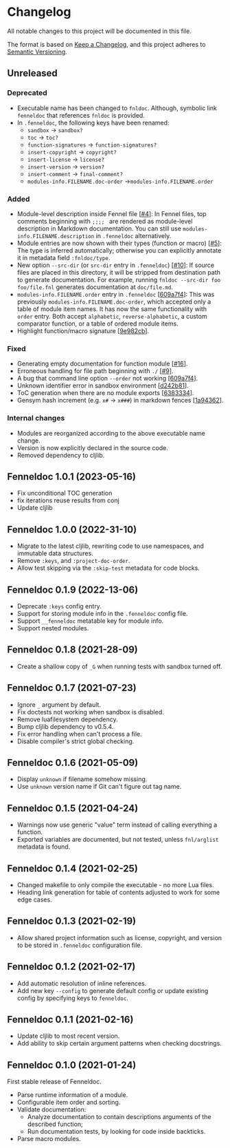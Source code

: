 # Changelog

All notable changes to this project will be documented in this file.

The format is based on [Keep a Changelog][1],
and this project adheres to [Semantic Versioning][2].

[1]: https://keepachangelog.com/en/1.0.0/
[2]: https://semver.org/spec/v2.0.0.html

## Unreleased

### Deprecated

- Executable name has been changed to `fnldoc`. Although, symbolic link
  `fenneldoc` that references `fnldoc` is provided.
- In `.fenneldoc`, the following keys have been renamed:
  - `sandbox` -> `sandbox?`
  - `toc` -> `toc?`
  - `function-signatures` -> `function-signatures?`
  - `insert-copyright` -> `copyright?`
  - `insert-license` -> `license?`
  - `insert-version` -> `version?`
  - `insert-comment` -> `final-comment?`
  - `modules-info.FILENAME.doc-order` ->`modules-info.FILENAME.order`

### Added

- Module-level description inside Fennel file [[#4]]:
  In Fennel files, top comments beginning with `;;;; ` are rendered as
  module-level description in Markdown documentation. You can still use
  `modules-info.FILENAME.description` in `.fenneldoc` alternatively.
- Module entries are now shown with their types (function or macro) [[#5]]:
  The type is inferred automatically; otherwise you can explicitly annotate
  it in metadata field `:fnldoc/type`.
- New option `--src-dir` (or `src-dir` entry in `.fenneldoc`) [[#10]]:
  If source files are placed in this directory, it will be stripped from
  destination path to generate documentation. For example, running
  `fnldoc --src-dir foo foo/file.fnl` generates documentation at
  `doc/file.md`.
- `modules-info.FILENAME.order` entry in `.fenneldoc` [[609a7f4]]:
  This was previously `modules-info.FILENAME.doc-order`, which accepted only
  a table of module item names. It has now the same functionality with `order`
  entry. Both accept `alphabetic`, `reverse-alphabetic`, a custom comparator
  function, or a table of ordered module items.
- Highlight function/macro signature [[9e982cb]].
 
[#4]: https://todo.sr.ht/~m15a/fnldoc/4
[#5]: https://todo.sr.ht/~m15a/fnldoc/5
[#10]: https://todo.sr.ht/~m15a/fnldoc/10
[609a7f4]: https://git.sr.ht/~m15a/fnldoc/commit/609a7f4
[9e982cb]: https://git.sr.ht/~m15a/fnldoc/commit/9e982cb

### Fixed

- Generating empty documentation for function module [[#16]].
- Erroneous handling for file path beginning with `./` [[#9]].
- A bug that command line option `--order` not working [[609a7f4]].
- Unknown identifier error in sandbox environment [[d242b81]].
- ToC generation when there are no module exports [[6383334]].
- Gensym hash increment (e.g. `x#` -> `x###`) in markdown fences [[1a94362]].

[#9]: https://todo.sr.ht/~m15a/fnldoc/9
[#16]: https://todo.sr.ht/~m15a/fnldoc/16
[d242b81]: https://git.sr.ht/~m15a/fnldoc/commit/d242b81
[6383334]: https://git.sr.ht/~m15a/fnldoc/commit/6383334
[1a94362]: https://git.sr.ht/~m15a/fnldoc/commit/1a94362

### Internal changes

- Modules are reorganized according to the above executable name change.
- Version is now explicitly declared in the source code.
- Removed dependency to cljlib.

## Fenneldoc 1.0.1 (2023-05-16)

- Fix unconditional TOC generation
- fix iterations reuse results from conj
- Update cljlib

## Fenneldoc 1.0.0 (2022-31-10)

- Migrate to the latest cljlib, rewriting code to use namespaces, and immutable data structures.
- Remove `:keys`, and `:project-doc-order`.
- Allow test skipping via the `:skip-test` metadata for code blocks.

## Fenneldoc 0.1.9 (2022-13-06)

- Deprecate `:keys` config entry.
- Support for storing module info in the `.fenneldoc` config file.
- Support `__fenneldoc` metatable key for module info.
- Support nested modules.

## Fenneldoc 0.1.8 (2021-28-09)

- Create a shallow copy of `_G` when running tests with sandbox turned off.

## Fenneldoc 0.1.7 (2021-07-23)

- Ignore `_` argument by default.
- Fix doctests not working when sandbox is disabled.
- Remove luafilesystem dependency.
- Bump cljlib dependency to v0.5.4.
- Fix error handling when can't process a file.
- Disable compiler's strict global checking.

## Fenneldoc 0.1.6 (2021-05-09)

- Display `unknown` if filename somehow missing.
- Use `unknown` version name if Git can't figure out tag name.

## Fenneldoc 0.1.5 (2021-04-24)

- Warnings now use generic "value" term instead of calling everything a function.
- Exported variables are documented, but not tested, unless `fnl/arglist` metadata is found.

## Fenneldoc 0.1.4 (2021-02-25)

- Changed makefile to only compile the executable - no more Lua files.
- Heading link generation for table of contents adjusted to work for some edge cases.

## Fenneldoc 0.1.3 (2021-02-19)

- Allow shared project information such as license, copyright, and version to be stored in `.fenneldoc` configuration file.

## Fenneldoc 0.1.2 (2021-02-17)

- Add automatic resolution of inline references.
- Add new key `--config` to generate default config or update existing config by specifying keys to `fenneldoc`.

## Fenneldoc 0.1.1 (2021-02-16)

- Update cljlib to most recent version.
- Add ability to skip certain argument patterns when checking docstrings.

## Fenneldoc 0.1.0 (2021-01-24)

First stable release of Fenneldoc.

- Parse runtime information of a module.
- Configurable item order and sorting.
- Validate documentation:
  - Analyze documentation to contain descriptions arguments of the described function;
  - Run documentation tests, by looking for code inside backticks.
- Parse macro modules.

<!-- vim: set tw=73 spell: -->

